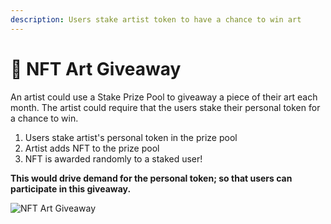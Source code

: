 ```yaml
---
description: Users stake artist token to have a chance to win art
---
```


# 🎨 NFT Art Giveaway

An artist could use a Stake Prize Pool to giveaway a piece of their art each month.  The artist could require that the users stake their personal token for a chance to win.  

1. Users stake artist's personal token in the prize pool
2. Artist adds NFT to the prize pool
3. NFT is awarded randomly to a staked user!

**This would drive demand for the personal token; so that users can participate in this giveaway.**

![NFT Art Giveaway](https://lh4.googleusercontent.com/YEeplkrmMaKy6K83Im4XDFRK1wimGYg540Eway0cHCvNtMq-dEK2oqjjplExqM8jQs0QfU4oxl6m2T-Fn9iH3nBCbuRAjQcJ5u5O9c5MmRISd-kOqKMRbXUNc6mHT69EjpDaLYdD)

### 

